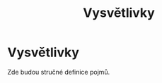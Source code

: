 ﻿---
icon: material/help-circle
title: Vysvětlivky
---
# Vysvětlivky

Zde budou stručné definice pojmů.

